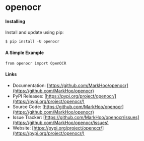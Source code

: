 # openocr

#### Installing

Install and update using pip:

```
$ pip install -U openocr
```

#### A Simple Example

```
from openocr import OpenOCR
```

#### Links

- Documentation: [https://github.com/MarkHoo/openocr](https://github.com/MarkHoo/openocr)
- PyPI Releases: [https://pypi.org/project/openocr/](https://pypi.org/project/openocr/)
- Source Code: [https://github.com/MarkHoo/openocr](https://github.com/MarkHoo/openocr)
- Issue Tracker: [https://github.com/MarkHoo/openocr/issues](https://github.com/MarkHoo/openocr/issues)
- Website: [https://pypi.org/project/openocr/](https://pypi.org/project/openocr/)


